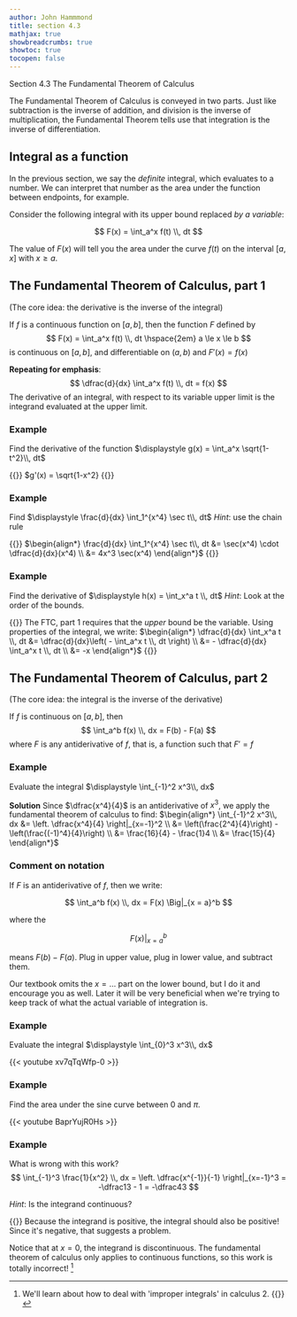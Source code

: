 ```yaml
---
author: John Hammmond
title: section 4.3
mathjax: true
showbreadcrumbs: true
showtoc: true
tocopen: false
---
```


Section 4.3 The Fundamental Theorem of Calculus
<!--more-->

The Fundamental Theorem of Calculus is conveyed in two parts. Just like subtraction is the inverse of addition, and division is the inverse of multiplication, the Fundamental Theorem tells use that integration is the inverse of differentiation. 


## Integral as a function

In the previous section, we say the *definite* integral, which evaluates to a number. We can interpret that number as the area under the function between endpoints, for example. 

Consider the following integral with its upper bound replaced *by a variable*:

$$
F(x) = \int_a^x f(t) \\, dt
$$

The value of $F(x)$ will tell you the area under the curve $f(t)$ on the interval $[a, x]$ with $x \ge a$. 


## The Fundamental Theorem of Calculus, part 1
(The core idea: the derivative is the inverse of the integral)

If $f$ is a continuous function on $[a, b]$, then the function $F$ defined by 
$$
F(x) = \int_a^x f(t) \\, dt \hspace{2em} a \le x \le b
$$
is continuous on $[a, b]$, and differentiable on $(a, b)$ and $F'(x) = f(x)$

**Repeating for emphasis**:
$$
\dfrac{d}{dx} \int_a^x f(t) \\, dt = f(x)
$$
The derivative of an integral, with respect to its variable upper limit is the integrand evaluated at the upper limit.

### Example
Find the derivative of the function  $\displaystyle g(x) = \int_a^x \sqrt{1-t^2}\\, dt$

{{<spoiler>}}
$g'(x) = \sqrt{1-x^2}
{{</spoiler>}}

### Example
Find  $\displaystyle \frac{d}{dx} \int_1^{x^4} \sec t\\, dt$
*Hint*: use the chain rule

{{<spoiler>}}
$\begin{align*}  \frac{d}{dx} \int_1^{x^4} \sec t\\, dt &= \sec(x^4) \cdot \dfrac{d}{dx}(x^4) \\ 
&= 4x^3 \sec(x^4) \end{align*}$
{{</spoiler>}}

### Example
Find the derivative of $\displaystyle h(x)  = \int_x^a t \\, dt$
*Hint*: Look at the order of the bounds.

{{<spoiler>}}
The FTC, part 1 requires that the *upper* bound be the variable. Using properties of the integral, we write: 
$\begin{align*} \dfrac{d}{dx} \int_x^a t \\, dt &= \dfrac{d}{dx}\left( - \int_a^x t \\, dt \right) \\ &= - \dfrac{d}{dx} \int_a^x t \\, dt \\  &=  -x \end{align*}$
{{</spoiler>}}

## The Fundamental Theorem of Calculus, part 2
(The core idea: the integral is the inverse of the derivative)

If $f$ is continuous on $[a, b]$, then 
$$
\int_a^b f(x) \\, dx = F(b) - F(a)
$$
where $F$ is any antiderivative of $f$, that is, a function such that $F' = f$


### Example
Evaluate the integral $\displaystyle \int_{-1}^2 x^3\\, dx$

**Solution**
Since $\dfrac{x^4}{4}$ is an antiderivative of $x^3$, we apply the fundamental theorem of calculus to find:
$\begin{align*} \int_{-1}^2 x^3\\, dx &= \left. \dfrac{x^4}{4} \right|_{x=-1}^2 \\ &= \left(\frac{2^4}{4}\right) - \left(\frac{(-1)^4}{4}\right) \\ &= \frac{16}{4} - \frac{1}4 \\ &= \frac{15}{4} \end{align*}$


### Comment on notation

If $F$ is an antiderivative of $f$, then we write:

$$
\int_a^b f(x) \\, dx =  F(x) \Big|_{x = a}^b
$$

where the 

$$
F(x)\Big|_{x = a}^{b} 
$$

means $F(b) - F(a)$.  Plug in upper value, plug in lower value, and subtract them.

Our textbook omits the $x=\dots$ part on the lower bound, but I do it and encourage you as well. Later it will be very beneficial when we're trying to keep track of what the actual variable of integration is.


### Example 
Evaluate the integral $\displaystyle \int_{0}^3 x^3\\, dx$

{{< youtube xv7qTqWfp-0 >}}

### Example 
Find the area under the sine curve between 0 and $\pi$.

{{< youtube BaprYujR0Hs >}}


### Example
What is wrong with this work? 
$$
\int_{-1}^3 \frac{1}{x^2} \\, dx = \left. \dfrac{x^{-1}}{-1} \right|_{x=-1}^3 = -\dfrac13 - 1 = -\dfrac43 
$$

*Hint*: Is the integrand continuous?

{{<spoiler>}}
Because the integrand is positive, the integral should also be positive! Since it's negative, that suggests a problem. 

Notice that at $x=0$, the integrand is discontinuous. The fundamental theorem of calculus only applies to continuous functions, so this work is totally incorrect! [^1] 

[^1]: We'll learn about how to deal with 'improper integrals' in calculus 2.
{{</spoiler>}}
